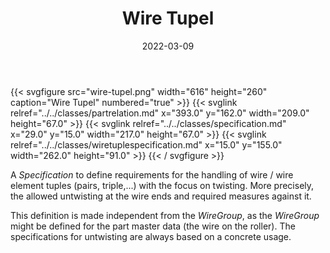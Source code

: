 ﻿---
title: Wire Tupel
toc: false
type: specs
layout: diagram
date: "2022-03-09"
draft: false
specification: VEC
version: 2.0.0
documentType: "Recommendation"
elementType: Diagram
classes:
  - PartRelation
  - Specification
  - WireTupleSpecification
menu:
  VEC-2.0.0:    
    parent: component-characteristics
    identifier: component-characteristics/wire-tupel
    weight: 1005002 

# Prev/next pager order (if `docs_section_pager` enabled in `params.toml`)
weight: 1005002
---
{{< svgfigure src="wire-tupel.png" width="616" height="260" caption="Wire Tupel" numbered="true" >}}
  {{< svglink relref="../../classes/partrelation.md" x="393.0" y="162.0" width="209.0" height="67.0" >}}
  {{< svglink relref="../../classes/specification.md" x="29.0" y="15.0" width="217.0" height="67.0" >}}
  {{< svglink relref="../../classes/wiretuplespecification.md" x="15.0" y="155.0" width="262.0" height="91.0" >}}
{{< / svgfigure >}}
<p> A <i>Specification</i> to define requirements for the handling of wire / wire element tuples (pairs, triple,...) with the focus on twisting. More precisely, the allowed untwisting at the wire ends and required measures against it.      </p>      <p> This definition is made independent from the <i>WireGroup</i>, as the <i>WireGroup </i>might be defined for the part master data (the wire on the roller). The specifications for untwisting are always based on a concrete usage.      </p>